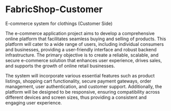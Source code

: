 # FabricShop-Customer
E-commerce system for clothings (Customer Side)

The e-commerce application project aims to develop a comprehensive online platform that facilitates seamless buying and selling of products. This platform will cater to a wide range of users, including individual consumers and businesses, providing a user-friendly interface and robust backend infrastructure. The primary objective is to create a reliable, scalable, and secure e-commerce solution that enhances user experience, drives sales, and supports the growth of online retail businesses.

The system will incorporate various essential features such as product listings, shopping cart functionality, secure payment gateways, order management, user authentication, and customer support. Additionally, the platform will be designed to be responsive, ensuring compatibility across different devices and screen sizes, thus providing a consistent and engaging user experience.
